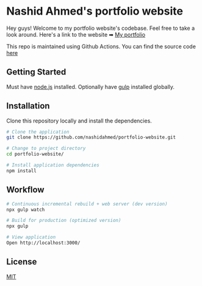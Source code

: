 # Nashid Ahmed's portfolio website

Hey guys! Welcome to my portfolio website's codebase. Feel free to take a look around. Here's a link to the website ➡ [My portfolio](https://nashidahmed.github.io/)

This repo is maintained using Github Actions. You can find the source code [here](https://github.com/nashidahmed/portfolio-website)

## Getting Started

Must have [node.js](http://nodejs.org/) installed. Optionally have [gulp](https://gulpjs.com/) installed globally.

## Installation

Clone this repository locally and install the dependencies.

```bash
# Clone the application
git clone https://github.com/nashidahmed/portfolio-website.git

# Change to project directory
cd portfolio-website/

# Install application dependencies
npm install
```

## Workflow

```bash
# Continuous incremental rebuild + web server (dev version)
npx gulp watch

# Build for production (optimized version)
npx gulp

# View application
Open http://localhost:3000/
```

## License

[MIT](https://choosealicense.com/licenses/mit/)
